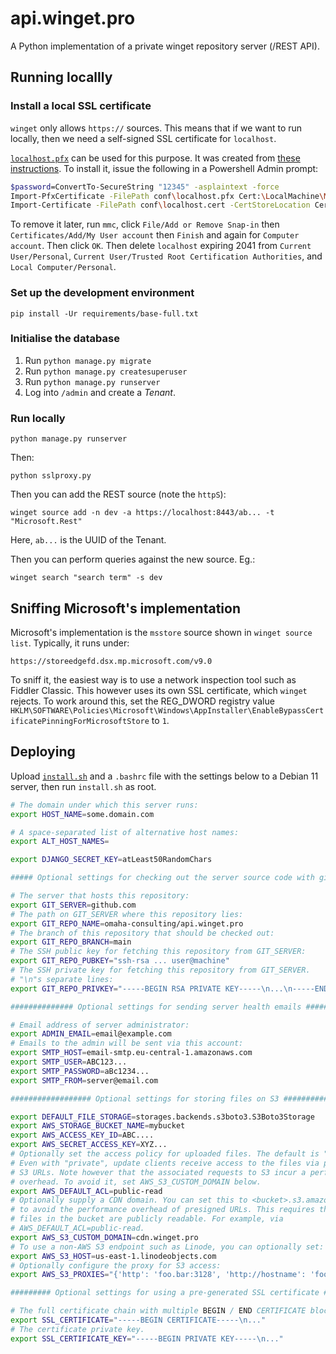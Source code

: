 # api.winget.pro

A Python implementation of a private winget repository server (/REST API).

## Running locallly

### Install a local SSL certificate

`winget` only allows `https://` sources. This means that if we want to run
locally, then we need a self-signed SSL certificate for `localhost`.

[`localhost.pfx`](conf/localhost.pfx) can be used for this purpose. It was
created from [these instructions](https://gist.github.com/alicoskun/57acda07d5ab672a3c820da57b9531e3).
To install it, issue the following in a Powershell Admin prompt:

```bash
$password=ConvertTo-SecureString "12345" -asplaintext -force
Import-PfxCertificate -FilePath conf\localhost.pfx Cert:\LocalMachine\My -Password $password -Exportable
Import-Certificate -FilePath conf\localhost.cert -CertStoreLocation Cert:\CurrentUser\Root
```

To remove it later, run `mmc`, click `File/Add or Remove Snap-in` then
`Certificates/Add/My User account` then `Finish` and again for
`Computer account`. Then click `OK`. Then delete `localhost` expiring 2041 from
`Current User/Personal`, `Current User/Trusted Root Certification Authorities`,
and `Local Computer/Personal`.

### Set up the development environment

    pip install -Ur requirements/base-full.txt

### Initialise the database

1. Run `python manage.py migrate`
2. Run `python manage.py createsuperuser`
3. Run `python manage.py runserver`
4. Log into `/admin` and create a _Tenant_.

### Run locally

    python manage.py runserver

Then:

    python sslproxy.py

Then you can add the REST source (note the `httpS`):

    winget source add -n dev -a https://localhost:8443/ab... -t "Microsoft.Rest"

Here, `ab...` is the UUID of the Tenant.

Then you can perform queries against the new source. Eg.:

    winget search "search term" -s dev

## Sniffing Microsoft's implementation

Microsoft's implementation is the `msstore` source shown in
`winget source list`. Typically, it runs under:

    https://storeedgefd.dsx.mp.microsoft.com/v9.0

To sniff it, the easiest way is to use a network inspection tool such as Fiddler
Classic. This however uses its own SSL certificate, which `winget` rejects. To
work around this, set the REG_DWORD registry value
`HKLM\SOFTWARE\Policies\Microsoft\Windows\AppInstaller\EnableBypassCertificatePinningForMicrosoftStore`
to `1`.

## Deploying

Upload [`install.sh`](install.sh) and a `.bashrc` file with the settings below
to a Debian 11 server, then run `install.sh` as root.

```bash
# The domain under which this server runs:
export HOST_NAME=some.domain.com

# A space-separated list of alternative host names:
export ALT_HOST_NAMES=

export DJANGO_SECRET_KEY=atLeast50RandomChars

##### Optional settings for checking out the server source code with git #######

# The server that hosts this repository:
export GIT_SERVER=github.com
# The path on GIT_SERVER where this repository lies:
export GIT_REPO_NAME=omaha-consulting/api.winget.pro
# The branch of this repository that should be checked out:
export GIT_REPO_BRANCH=main
# The SSH public key for fetching this repository from GIT_SERVER:
export GIT_REPO_PUBKEY="ssh-rsa ... user@machine"
# The SSH private key for fetching this repository from GIT_SERVER.
# "\n"s separate lines:
export GIT_REPO_PRIVKEY="-----BEGIN RSA PRIVATE KEY-----\n...\n-----END RSA PRIVATE KEY-----"

############## Optional settings for sending server health emails ##############

# Email address of server administrator:
export ADMIN_EMAIL=email@example.com
# Emails to the admin will be sent via this account:
export SMTP_HOST=email-smtp.eu-central-1.amazonaws.com
export SMTP_USER=ABC123...
export SMTP_PASSWORD=aBc1234...
export SMTP_FROM=server@email.com

################## Optional settings for storing files on S3 ###################

export DEFAULT_FILE_STORAGE=storages.backends.s3boto3.S3Boto3Storage
export AWS_STORAGE_BUCKET_NAME=mybucket
export AWS_ACCESS_KEY_ID=ABC....
export AWS_SECRET_ACCESS_KEY=XYZ...
# Optionally set the access policy for uploaded files. The default is "private".
# Even with "private", update clients receive access to the files via presigned
# S3 URLs. Note however that the associated requests to S3 incur a performance
# overhead. To avoid it, set AWS_S3_CUSTOM_DOMAIN below.
export AWS_DEFAULT_ACL=public-read
# Optionally supply a CDN domain. You can set this to <bucket>.s3.amazonaws.com
# to avoid the performance overhead of presigned URLs. This requires that the
# files in the bucket are publicly readable. For example, via
# AWS_DEFAULT_ACL=public-read.
export AWS_S3_CUSTOM_DOMAIN=cdn.winget.pro
# To use a non-AWS S3 endpoint such as Linode, you can optionally set:
export AWS_S3_HOST=us-east-1.linodeobjects.com
# Optionally configure the proxy for S3 access:
export AWS_S3_PROXIES="{'http': 'foo.bar:3128', 'http://hostname': 'foo.bar:4012'}"

######### Optional settings for using a pre-generated SSL certificate ##########

# The full certificate chain with multiple BEGIN / END CERTIFICATE blocks:
export SSL_CERTIFICATE="-----BEGIN CERTIFICATE-----\n..."
# The certificate private key.
export SSL_CERTIFICATE_KEY="-----BEGIN PRIVATE KEY-----\n..."
```